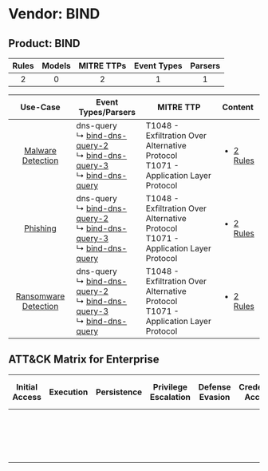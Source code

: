 Vendor: BIND
============
Product: BIND
-------------
| Rules | Models | MITRE TTPs | Event Types | Parsers |
|:-----:|:------:|:----------:|:-----------:|:-------:|
|   2   |   0    |     2      |      1      |    1    |

|                               Use-Case                               | Event Types/Parsers                                                                                                                                                                                                    | MITRE TTP                                                                                | Content                                                                         |
|:--------------------------------------------------------------------:| ---------------------------------------------------------------------------------------------------------------------------------------------------------------------------------------------------------------------- | ---------------------------------------------------------------------------------------- | ------------------------------------------------------------------------------- |
|    [Malware Detection](../../../UseCases/uc_malware_detection.md)    |  dns-query<br> ↳ [bind-dns-query-2](Parsers/parserContent_bind-dns-query-2.md)<br> ↳ [bind-dns-query-3](Parsers/parserContent_bind-dns-query-3.md)<br> ↳ [bind-dns-query](Parsers/parserContent_bind-dns-query.md)<br> | T1048 - Exfiltration Over Alternative Protocol<br>T1071 - Application Layer Protocol<br> | [<ul><li>2 Rules</li></ul>](Rules_Models/r_m_bind_bind_Malware_Detection.md)    |
|             [Phishing](../../../UseCases/uc_phishing.md)             |  dns-query<br> ↳ [bind-dns-query-2](Parsers/parserContent_bind-dns-query-2.md)<br> ↳ [bind-dns-query-3](Parsers/parserContent_bind-dns-query-3.md)<br> ↳ [bind-dns-query](Parsers/parserContent_bind-dns-query.md)<br> | T1048 - Exfiltration Over Alternative Protocol<br>T1071 - Application Layer Protocol<br> | [<ul><li>2 Rules</li></ul>](Rules_Models/r_m_bind_bind_Phishing.md)             |
| [Ransomware Detection](../../../UseCases/uc_ransomware_detection.md) |  dns-query<br> ↳ [bind-dns-query-2](Parsers/parserContent_bind-dns-query-2.md)<br> ↳ [bind-dns-query-3](Parsers/parserContent_bind-dns-query-3.md)<br> ↳ [bind-dns-query](Parsers/parserContent_bind-dns-query.md)<br> | T1048 - Exfiltration Over Alternative Protocol<br>T1071 - Application Layer Protocol<br> | [<ul><li>2 Rules</li></ul>](Rules_Models/r_m_bind_bind_Ransomware_Detection.md) |

ATT&CK Matrix for Enterprise
----------------------------
| Initial Access | Execution | Persistence | Privilege Escalation | Defense Evasion | Credential Access | Discovery | Lateral Movement | Collection | Command and Control                                                             | Exfiltration                                                                                | Impact |
| -------------- | --------- | ----------- | -------------------- | --------------- | ----------------- | --------- | ---------------- | ---------- | ------------------------------------------------------------------------------- | ------------------------------------------------------------------------------------------- | ------ |
|                |           |             |                      |                 |                   |           |                  |            | [Application Layer Protocol](https://attack.mitre.org/techniques/T1071)<br><br> | [Exfiltration Over Alternative Protocol](https://attack.mitre.org/techniques/T1048)<br><br> |        |